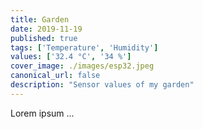 ```yaml
---
title: Garden
date: 2019-11-19
published: true
tags: ['Temperature', 'Humidity']
values: ['32.4 °C', '34 %']
cover_image: ./images/esp32.jpeg
canonical_url: false
description: "Sensor values of my garden"
---
```


Lorem ipsum ...